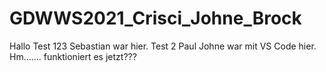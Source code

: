 # GDWWS2021_Crisci_Johne_Brock

Hallo Test 123 Sebastian war hier.
Test 2
Paul Johne war mit VS Code hier.
Hm....... funktioniert es jetzt???